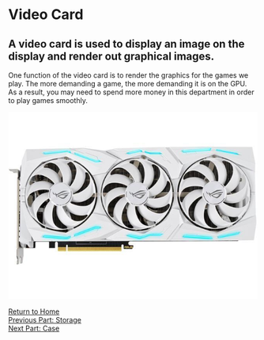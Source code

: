 # Video Card
## A video card is used to display an image on the display and render out graphical images.

One function of the video card is to render the graphics for the games we play. The more demanding a game, the more demanding it is on the GPU.  
As a result, you may need to spend more money in this department in order to play games smoothly.

![Video Card](../images/videoCard.jpg)


[Return to Home](https://github.com/rhd45-edu/IT-1600-Final-Project#readme)  
[Previous Part: Storage](storage.md)  
[Next Part: Case](case.md)  
